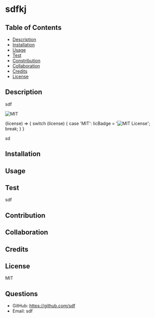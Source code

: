 # sdfkj
 
## Table of Contents
* [Description](#description)
* [Installation](#installation)
* [Usage](#usage)
* [Test](#test)
* [Constribution](#contribution)
* [Collaboration](#collaboration)
* [Credits](#credits)
* [License](#license)
        
## Description
sdf

![MIT](https://img.shields.io/badge/License-MIT-green)

(license) => {
    switch (license) {
        case 'MIT':
            licBadge = '![MIT License](https://img.shields.io/badge/License-MIT-green)';
            break;
    }
}

sd
## Installation

## Usage

## Test
sdf
## Contribution

## Collaboration

## Credits

## License
MIT

## Questions
* GitHub: https://github.com/sdf
* Email: sdf